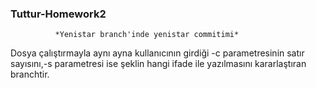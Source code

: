 ### Tuttur-Homework2

              *Yenistar branch'inde yenistar commitimi*

Dosya çalıştırmayla aynı ayna kullanıcının girdiği -c parametresinin satır sayısını,-s parametresi ise şeklin hangi ifade ile yazılmasını kararlaştıran branchtir.
